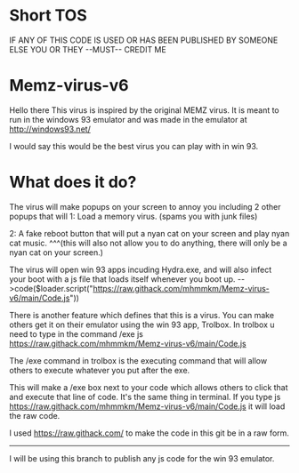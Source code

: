 # Short TOS
IF ANY OF THIS CODE IS USED OR HAS BEEN PUBLISHED BY SOMEONE ELSE YOU OR THEY --MUST-- CREDIT ME


# Memz-virus-v6



Hello there
This virus is inspired by the original MEMZ virus.
It is meant to run in the windows 93 emulator and was made in the emulator at http://windows93.net/

I would say this would be the best virus you can play with in win 93.



# What does it do?

The virus will make popups on your screen to annoy you including 2 other popups that will 
1: Load a memory virus. (spams you with junk files)

2: A fake reboot button that will put a nyan cat on your screen and play nyan cat music.
^^^(this will also not allow you to do anything, there will only be a nyan cat on your screen.)

The virus will open win 93 apps incuding Hydra.exe, and will also infect your boot with a js file that loads itself whenever you boot up. 
-->code($loader.script("https://raw.githack.com/mhmmkm/Memz-virus-v6/main/Code.js"))


There is another feature which defines that this is a virus. You can make others get it on their emulator using the win 93 app, Trolbox.
In trolbox u need to type in the command  /exe js https://raw.githack.com/mhmmkm/Memz-virus-v6/main/Code.js

The /exe command in trolbox is the executing command that will allow others to execute whatever you put after the exe.

This will make a /exe box next to your code which allows others to click that and execute that line of code.
It's the same thing in terminal. If you type js https://raw.githack.com/mhmmkm/Memz-virus-v6/main/Code.js
it will load the raw code.

I used https://raw.githack.com/ to make the code in this git be in a raw form.

____________________________________________________________________

I will be using this branch to publish any js code for the win 93 emulator.
